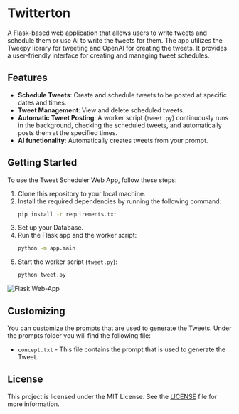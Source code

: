 # Twitterton
A Flask-based web application that allows users to write tweets and schedule them or use Ai to write the tweets for them. The app utilizes the Tweepy library for tweeting and OpenAI for creating the tweets. It provides a user-friendly interface for creating and managing tweet schedules.

## Features
- **Schedule Tweets**: Create and schedule tweets to be posted at specific dates and times.
- **Tweet Management**: View and delete scheduled tweets.
- **Automatic Tweet Posting**: A worker script (`tweet.py`) continuously runs in the background, checking the scheduled tweets, and automatically posts them at the specified times.
- **AI functionality**: Automatically creates tweets from your prompt.

## Getting Started
To use the Tweet Scheduler Web App, follow these steps:

1. Clone this repository to your local machine.
2. Install the required dependencies by running the following command:
   ```bash
   pip install -r requirements.txt
3. Set up your Database.
4. Run the Flask app and the worker script:
   ```bash
   python -m app.main
5. Start the worker script (`tweet.py`):
   ```bash
   python tweet.py
![Flask Web-App](img.png)

## Customizing

You can customize the prompts that are used to generate the Tweets. Under the prompts folder you will find the following file:
- `concept.txt` - This file contains the prompt that is used to generate the Tweet.

## License

This project is licensed under the MIT License. See the [LICENSE](LICENSE) file for more information.
